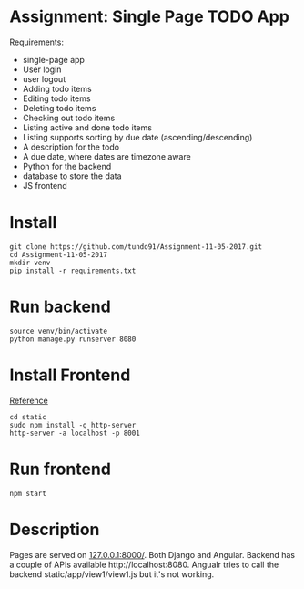 # Assignment: Single Page TODO App

Requirements:

* single-page app
* User login 
* user logout
* Adding todo items
* Editing todo items
* Deleting todo items
* Checking out todo items
* Listing active and done todo items
* Listing supports sorting by due date (ascending/descending)
* A description for the todo
* A due date, where dates are timezone aware
* Python for the backend
* database to store the data
* JS frontend



# Install
    
    git clone https://github.com/tundo91/Assignment-11-05-2017.git
    cd Assignment-11-05-2017
    mkdir venv
    pip install -r requirements.txt

# Run backend

    source venv/bin/activate
    python manage.py runserver 8080

# Install Frontend

[Reference](https://github.com/angular/angular-seed)

    cd static
    sudo npm install -g http-server
    http-server -a localhost -p 8001

# Run frontend
    
    npm start


# Description

Pages are served on [127.0.0.1:8000/](127.0.0.1:8000/).
Both Django and Angular. 
Backend has a couple of APIs available http://localhost:8080.
Angualr tries to call the backend static/app/view1/view1.js but it's not working.
